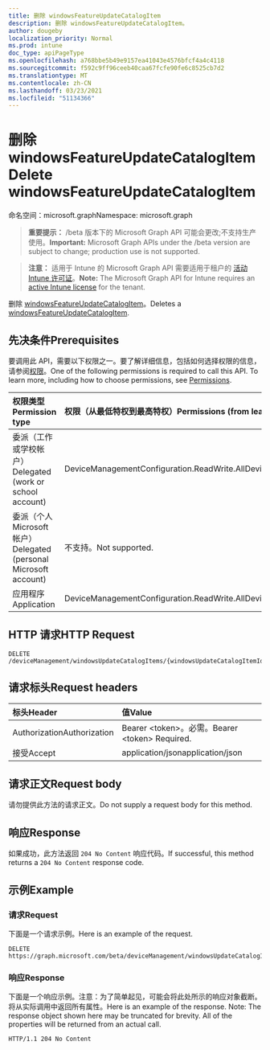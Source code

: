 ```yaml
---
title: 删除 windowsFeatureUpdateCatalogItem
description: 删除 windowsFeatureUpdateCatalogItem。
author: dougeby
localization_priority: Normal
ms.prod: intune
doc_type: apiPageType
ms.openlocfilehash: a768bbe5b49e9157ea41043e4576bfcf4a4c4118
ms.sourcegitcommit: f592c9ff96ceeb40caa67fcfe90fe6c8525cb7d2
ms.translationtype: MT
ms.contentlocale: zh-CN
ms.lasthandoff: 03/23/2021
ms.locfileid: "51134366"
---
```

# <a name="delete-windowsfeatureupdatecatalogitem"></a><span data-ttu-id="6926f-103">删除 windowsFeatureUpdateCatalogItem</span><span class="sxs-lookup"><span data-stu-id="6926f-103">Delete windowsFeatureUpdateCatalogItem</span></span>

<span data-ttu-id="6926f-104">命名空间：microsoft.graph</span><span class="sxs-lookup"><span data-stu-id="6926f-104">Namespace: microsoft.graph</span></span>

> <span data-ttu-id="6926f-105">**重要提示：** /beta 版本下的 Microsoft Graph API 可能会更改;不支持生产使用。</span><span class="sxs-lookup"><span data-stu-id="6926f-105">**Important:** Microsoft Graph APIs under the /beta version are subject to change; production use is not supported.</span></span>

> <span data-ttu-id="6926f-106">**注意：** 适用于 Intune 的 Microsoft Graph API 需要适用于租户的 [活动 Intune 许可证](https://go.microsoft.com/fwlink/?linkid=839381)。</span><span class="sxs-lookup"><span data-stu-id="6926f-106">**Note:** The Microsoft Graph API for Intune requires an [active Intune license](https://go.microsoft.com/fwlink/?linkid=839381) for the tenant.</span></span>

<span data-ttu-id="6926f-107">删除 [windowsFeatureUpdateCatalogItem](../resources/intune-softwareupdate-windowsfeatureupdatecatalogitem.md)。</span><span class="sxs-lookup"><span data-stu-id="6926f-107">Deletes a [windowsFeatureUpdateCatalogItem](../resources/intune-softwareupdate-windowsfeatureupdatecatalogitem.md).</span></span>

## <a name="prerequisites"></a><span data-ttu-id="6926f-108">先决条件</span><span class="sxs-lookup"><span data-stu-id="6926f-108">Prerequisites</span></span>
<span data-ttu-id="6926f-p101">要调用此 API，需要以下权限之一。要了解详细信息，包括如何选择权限的信息，请参阅[权限](/graph/permissions-reference)。</span><span class="sxs-lookup"><span data-stu-id="6926f-p101">One of the following permissions is required to call this API. To learn more, including how to choose permissions, see [Permissions](/graph/permissions-reference).</span></span>

|<span data-ttu-id="6926f-111">权限类型</span><span class="sxs-lookup"><span data-stu-id="6926f-111">Permission type</span></span>|<span data-ttu-id="6926f-112">权限（从最低特权到最高特权）</span><span class="sxs-lookup"><span data-stu-id="6926f-112">Permissions (from least to most privileged)</span></span>|
|:---|:---|
|<span data-ttu-id="6926f-113">委派（工作或学校帐户）</span><span class="sxs-lookup"><span data-stu-id="6926f-113">Delegated (work or school account)</span></span>|<span data-ttu-id="6926f-114">DeviceManagementConfiguration.ReadWrite.All</span><span class="sxs-lookup"><span data-stu-id="6926f-114">DeviceManagementConfiguration.ReadWrite.All</span></span>|
|<span data-ttu-id="6926f-115">委派（个人 Microsoft 帐户）</span><span class="sxs-lookup"><span data-stu-id="6926f-115">Delegated (personal Microsoft account)</span></span>|<span data-ttu-id="6926f-116">不支持。</span><span class="sxs-lookup"><span data-stu-id="6926f-116">Not supported.</span></span>|
|<span data-ttu-id="6926f-117">应用程序</span><span class="sxs-lookup"><span data-stu-id="6926f-117">Application</span></span>|<span data-ttu-id="6926f-118">DeviceManagementConfiguration.ReadWrite.All</span><span class="sxs-lookup"><span data-stu-id="6926f-118">DeviceManagementConfiguration.ReadWrite.All</span></span>|

## <a name="http-request"></a><span data-ttu-id="6926f-119">HTTP 请求</span><span class="sxs-lookup"><span data-stu-id="6926f-119">HTTP Request</span></span>
<!-- {
  "blockType": "ignored"
}
-->
``` http
DELETE /deviceManagement/windowsUpdateCatalogItems/{windowsUpdateCatalogItemId}
```

## <a name="request-headers"></a><span data-ttu-id="6926f-120">请求标头</span><span class="sxs-lookup"><span data-stu-id="6926f-120">Request headers</span></span>
|<span data-ttu-id="6926f-121">标头</span><span class="sxs-lookup"><span data-stu-id="6926f-121">Header</span></span>|<span data-ttu-id="6926f-122">值</span><span class="sxs-lookup"><span data-stu-id="6926f-122">Value</span></span>|
|:---|:---|
|<span data-ttu-id="6926f-123">Authorization</span><span class="sxs-lookup"><span data-stu-id="6926f-123">Authorization</span></span>|<span data-ttu-id="6926f-124">Bearer &lt;token&gt;。必需。</span><span class="sxs-lookup"><span data-stu-id="6926f-124">Bearer &lt;token&gt; Required.</span></span>|
|<span data-ttu-id="6926f-125">接受</span><span class="sxs-lookup"><span data-stu-id="6926f-125">Accept</span></span>|<span data-ttu-id="6926f-126">application/json</span><span class="sxs-lookup"><span data-stu-id="6926f-126">application/json</span></span>|

## <a name="request-body"></a><span data-ttu-id="6926f-127">请求正文</span><span class="sxs-lookup"><span data-stu-id="6926f-127">Request body</span></span>
<span data-ttu-id="6926f-128">请勿提供此方法的请求正文。</span><span class="sxs-lookup"><span data-stu-id="6926f-128">Do not supply a request body for this method.</span></span>

## <a name="response"></a><span data-ttu-id="6926f-129">响应</span><span class="sxs-lookup"><span data-stu-id="6926f-129">Response</span></span>
<span data-ttu-id="6926f-130">如果成功，此方法返回 `204 No Content` 响应代码。</span><span class="sxs-lookup"><span data-stu-id="6926f-130">If successful, this method returns a `204 No Content` response code.</span></span>

## <a name="example"></a><span data-ttu-id="6926f-131">示例</span><span class="sxs-lookup"><span data-stu-id="6926f-131">Example</span></span>

### <a name="request"></a><span data-ttu-id="6926f-132">请求</span><span class="sxs-lookup"><span data-stu-id="6926f-132">Request</span></span>
<span data-ttu-id="6926f-133">下面是一个请求示例。</span><span class="sxs-lookup"><span data-stu-id="6926f-133">Here is an example of the request.</span></span>
``` http
DELETE https://graph.microsoft.com/beta/deviceManagement/windowsUpdateCatalogItems/{windowsUpdateCatalogItemId}
```

### <a name="response"></a><span data-ttu-id="6926f-134">响应</span><span class="sxs-lookup"><span data-stu-id="6926f-134">Response</span></span>
<span data-ttu-id="6926f-p102">下面是一个响应示例。注意：为了简单起见，可能会将此处所示的响应对象截断。将从实际调用中返回所有属性。</span><span class="sxs-lookup"><span data-stu-id="6926f-p102">Here is an example of the response. Note: The response object shown here may be truncated for brevity. All of the properties will be returned from an actual call.</span></span>
``` http
HTTP/1.1 204 No Content
```




